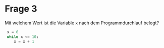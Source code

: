 # Frage 3

Mit welchem Wert ist die Variable `x` nach dem Programmdurchlauf belegt?

```python
 x = 0
 while x <= 10:
	x = x + 1
```
